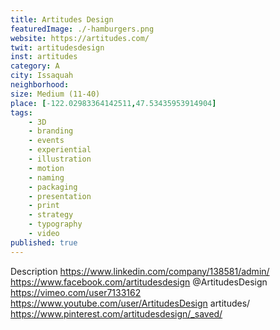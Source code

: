```yaml
---
title: Artitudes Design
featuredImage: ./-hamburgers.png
website: https://artitudes.com/
twit: artitudesdesign
inst: artitudes
category: A
city: Issaquah
neighborhood:
size: Medium (11-40)
place: [-122.02983364142511,47.53435953914904]
tags:
    - 3D 
    - branding 
    - events 
    - experiential 
    - illustration 
    - motion 
    - naming 
    - packaging
    - presentation 
    - print 
    - strategy 
    - typography 
    - video 
published: true
---
```


Description
https://www.linkedin.com/company/138581/admin/
https://www.facebook.com/artitudesdesign
@ArtitudesDesign
https://vimeo.com/user7133162
https://www.youtube.com/user/ArtitudesDesign
artitudes/
https://www.pinterest.com/artitudesdesign/_saved/ 